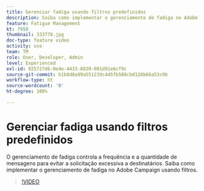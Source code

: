 ```yaml
---
title: Gerenciar fadiga usando filtros predefinidos
description: Saiba como implementar o gerenciamento de fadiga no Adobe Campaign usando filtros.
feature: Fatigue Management
kt: 7958
thumbnail: 333778.jpg
doc-type: feature video
activity: use
team: TM
role: User, Developer, Admin
level: Experienced
exl-id: 925727d6-0e4e-4433-8830-001d91e6cf9c
source-git-commit: b1b8d8a99a551239c445fb588cbd126b66a53c9b
workflow-type: ht
source-wordcount: '0'
ht-degree: 100%

---
```


# Gerenciar fadiga usando filtros predefinidos

O gerenciamento de fadiga controla a frequência e a quantidade de mensagens para evitar a solicitação excessiva a destinatários.
Saiba como implementar o gerenciamento de fadiga no Adobe Campaign usando filtros.

>[!VIDEO](https://video.tv.adobe.com/v/333778?quality=12&learn=on)
